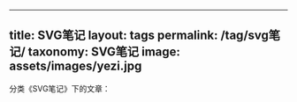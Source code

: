 ----
title: SVG笔记
layout: tags
permalink: /tag/svg笔记/
taxonomy: SVG笔记
image: assets/images/yezi.jpg
---

分类《SVG笔记》下的文章：
